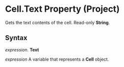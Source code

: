 
# Cell.Text Property (Project)

Gets the text contents of the cell. Read-only  **String**.


## Syntax

 _expression_. **Text**

 _expression_ A variable that represents a **Cell** object.

